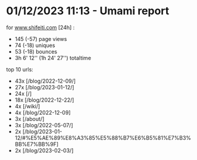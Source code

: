 # 01/12/2023 11:13 - Umami report
for www.shifeiti.com [24h] :

 - 145 (-57) page views
 - 74 (-18) uniques
 - 53 (-18) bounces
 - 3h 6' 12'' (1h 24' 27'') totaltime


top 10 urls:
 - 43x [/blog/2022-12-09/]
 - 27x [/blog/2023-01-12/]
 - 24x [/]
 - 18x [/blog/2022-12-22/]
 - 4x [/wiki/]
 - 4x [/blog/2022-12-09]
 - 3x [/about/]
 - 3x [/blog/2022-05-07/]
 - 2x [/blog/2023-01-12/#%E5%AE%89%E8%A3%85%E5%88%B7%E6%B5%81%E7%B3%BB%E7%BB%9F]
 - 2x [/blog/2023-02-03/]


